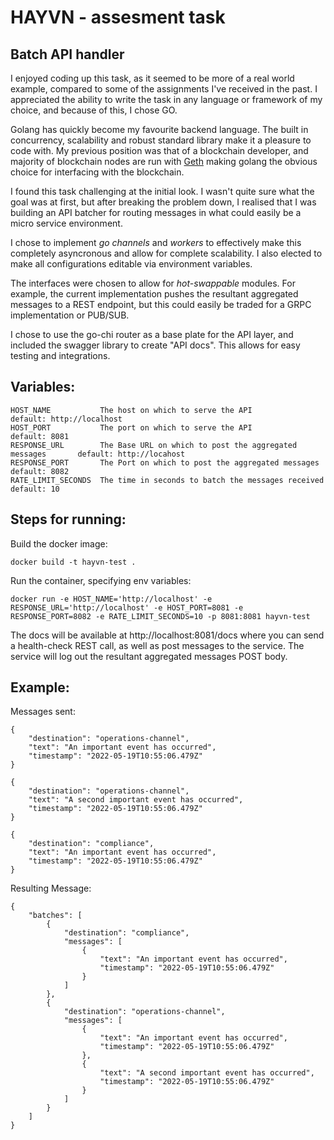 # HAYVN - assesment task

## Batch API handler

I enjoyed coding up this task, as it seemed to be more of a real world example, compared to some of the assignments I've received in the past. I appreciated the ability to write the task in any language or framework of my choice, and because of this, I chose GO.

Golang has quickly become my favourite backend language. The built in concurrency, scalability and robust standard library make it a pleasure to code with. My previous position was that of a blockchain developer, and majority of blockchain nodes are run with [Geth](https://geth.ethereum.org/) making golang the obvious choice for interfacing with the blockchain. 

I found this task challenging at the initial look. I wasn't quite sure what the goal was at first, but after breaking the problem down, I realised that I was building an API batcher for routing messages in what could easily be a micro service environment. 

I chose to implement _go channels_ and _workers_ to effectively make this completely asyncronous and allow for complete scalability. I also elected to make all configurations editable via environment variables.

The interfaces were chosen to allow for _hot-swappable_ modules. For example, the current implementation pushes the resultant aggregated messages to a REST endpoint, but this could easily be traded for a GRPC implementation or PUB/SUB. 

I chose to use the go-chi router as a base plate for the API layer, and included the swagger library to create "API docs". This allows for easy testing and integrations.


## Variables:
	HOST_NAME           The host on which to serve the API                          default: http://localhost
    HOST_PORT           The port on which to serve the API                          default: 8081
	RESPONSE_URL        The Base URL on which to post the aggregated messages       default: http://locahost
	RESPONSE_PORT       The Port on which to post the aggregated messages           default: 8082
	RATE_LIMIT_SECONDS  The time in seconds to batch the messages received      default: 10

## Steps for running:

Build the docker image:

```docker build -t hayvn-test .```

Run the container, specifying env variables:

```
docker run -e HOST_NAME='http://localhost' -e RESPONSE_URL='http://localhost' -e HOST_PORT=8081 -e RESPONSE_PORT=8082 -e RATE_LIMIT_SECONDS=10 -p 8081:8081 hayvn-test
```

The docs will be available at http://localhost:8081/docs where you can send a health-check REST call, as well as post messages to the service. The service will log out the resultant aggregated messages POST body.


## Example:

Messages sent:
```
{
    "destination": "operations-channel",
    "text": "An important event has occurred",
    "timestamp": "2022-05-19T10:55:06.479Z"
}

{
    "destination": "operations-channel",
    "text": "A second important event has occurred",
    "timestamp": "2022-05-19T10:55:06.479Z"
}

{
    "destination": "compliance",
    "text": "An important event has occurred",
    "timestamp": "2022-05-19T10:55:06.479Z"
}
```

Resulting Message:
```
{
    "batches": [
        {
            "destination": "compliance",
            "messages": [
                {
                    "text": "An important event has occurred",
                    "timestamp": "2022-05-19T10:55:06.479Z"
                }
            ]
        },
        {
            "destination": "operations-channel",
            "messages": [
                {
                    "text": "An important event has occurred",
                    "timestamp": "2022-05-19T10:55:06.479Z"
                },
                {
                    "text": "A second important event has occurred",
                    "timestamp": "2022-05-19T10:55:06.479Z"
                }
            ]
        }
    ]
}
```